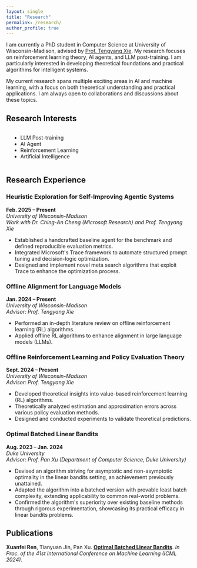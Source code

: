 ```yaml
---
layout: single
title: "Research"
permalink: /research/
author_profile: true
---
```


I am currently a PhD student in Computer Science at University of Wisconsin-Madison, advised by [Prof. Tengyang Xie](https://tengyangxie.github.io/). My research focuses on reinforcement learning theory, AI agents, and LLM post-training. I am particularly interested in developing theoretical foundations and practical algorithms for intelligent systems.

My current research spans multiple exciting areas in AI and machine learning, with a focus on both theoretical understanding and practical applications. I am always open to collaborations and discussions about these topics.

## Research Interests

<div style="display: flex; flex-wrap: wrap;">
<div style="flex: 1; padding: 0 15px; min-width: 200px;">
<ul>
<li>LLM Post-training</li>
<li>AI Agent</li>
<li>Reinforcement Learning</li>
<li>Artificial Intelligence</li>
</ul>
</div>
</div>

## Research Experience

### Heuristic Exploration for Self-Improving Agentic Systems
**Feb. 2025 – Present**  
*University of Wisconsin-Madison*  
*Work with Dr. Ching-An Cheng (Microsoft Research) and Prof. Tengyang Xie*

- Established a handcrafted baseline agent for the benchmark and defined reproducible evaluation metrics.
- Integrated Microsoft's Trace framework to automate structured prompt tuning and decision-logic optimization.
- Designed and implement novel meta search algorithms that exploit Trace to enhance the optimization process.

### Offline Alignment for Language Models
**Jan. 2024 – Present**  
*University of Wisconsin-Madison*  
*Advisor: Prof. Tengyang Xie*

- Performed an in-depth literature review on offline reinforcement learning (RL) algorithms.
- Applied offline RL algorithms to enhance alignment in large language models (LLMs).

### Offline Reinforcement Learning and Policy Evaluation Theory
**Sept. 2024 – Present**  
*University of Wisconsin-Madison*  
*Advisor: Prof. Tengyang Xie*

- Developed theoretical insights into value-based reinforcement learning (RL) algorithms.
- Theoretically analyzed estimation and approximation errors across various policy evaluation methods.
- Designed and conducted experiments to validate theoretical predictions.

### Optimal Batched Linear Bandits
**Aug. 2023 – Jan. 2024**  
*Duke University*  
*Advisor: Prof. Pan Xu (Department of Computer Science, Duke University)*

- Devised an algorithm striving for asymptotic and non-asymptotic optimality in the linear bandits setting, an achievement previously unattained.
- Adapted the algorithm into a batched version with provable least batch complexity, extending applicability to common real-world problems.
- Confirmed the algorithm's superiority over existing baseline methods through rigorous experimentation, showcasing its practical efficacy in linear bandits problems.

## Publications

**Xuanfei Ren**, Tianyuan Jin, Pan Xu. **[Optimal Batched Linear Bandits](https://arxiv.org/abs/2406.04137)**. *In Proc. of the 41st International Conference on Machine Learning (ICML 2024)*.
